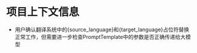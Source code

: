 # 项目上下文信息

- 用户确认翻译系统中的{source_language}和{target_language}占位符替换正常工作，但需要进一步检查PromptTemplate中的参数是否正确传递给大模型
